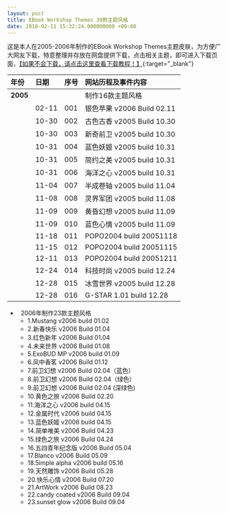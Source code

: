 ```yaml
---
layout: post
title: EBook Workshop Themes 39款主题风格
date: 2018-02-11 15:32:24.000000000 +09:00
---
```


这是本人在2005-2006年制作的EBook Workshop Themes主题皮肤，为方便广大网友下载，特意整理并存放在网盘提供下载，点击相关主题，即可进入下载页面，[【如果不会下载，请点击这里查看下载教程！】](http://blog.sina.com.cn/s/blog_180e76fbf0102x78i.html){:target="_blank"}

| 年份 | 日期 | 序号|网站历程及事件内容 |
|:-------------|:-------------|:------|:------------| 
|**2005**|     |     |制作16款主题风格|
|    |02-11|001|银色苹果 v2006 Build 02.11|
|    |10-30|002|古色古香 v2005 Build 10.30|
|    |10-30|003|新奇前卫 v2005 build 10.30|
|    |10-31|004|蓝色妖姬 v2005 build 10.31|
|    |10-31|005|简约之美 v2005 build 10.31 |   
|    |10-31|006|海洋之心 v2005 build 10.31|
|    |11-04|007|半成卷轴 v2005 build 11.04|
|    |11-08|008|灵界军团 v2005 build 11.08|
|    |11-09|009|黄昏幻想 v2005 build 11.09|
|    |11-09|010|蓝色心情 v2005 build 11.09|
|    |11-18|011|POPO2004 build 20051118|
|    |11-15|012|POPO2004 build 20051115|
|    |12-11|013|POPO2004 build 20051211|
|    |12-24|014|科技时尚 v2005 build 12.24|
|    |12-28|015|冰雪世界 v2005 build 12.28|
|    |12-28|016|G-STAR 1.01  build 12.28|



*   2006年制作23款主题风格
    *   1.Mustang v2006 build 01.02
    *   2.新春快乐 v2006 Build 01.04
    *   3.红色新年 v2006 Build 01.04
    *   4.未来世界 v2006 Build 01.08
    *   5.ExoBUD MP v2006 build 01.09
    *   6.风中香茗 v2006 Build 01.12    
    *   7.前卫幻想 v2006 Build 02.04（蓝色）
    *   8.前卫幻想 v2006 Build 02.04（绿色）
    *   9.前卫幻想 v2006 Build 02.04 (深绿色)
    *   10.黄色之旅 v2006 Build 02.20
    *   11.海洋之心 v2006 build 04.15
    *   12.金属时代 v2006 build 04.15
    *   13.蓝色妖姬 v2006 build 04.15
    *   14.简单唯美 v2006 Build 04.23
    *   15.绿色之旅 v2006 Build 04.24
    *   16.五四青年纪念版 v2006 Build 05.04
    *   17.Blanco v2006 Build 05.09
    *   18.5imple alpha v2006 build 05.16
    *   19.天然雕饰 v2006 Build 05.28
    *   20.快乐心情 v2006 Build 07.20
    *   21.ArtWork v2006 Build 08.23
    *   22.candy coated v2006 Build 09.04
    *   23.sunset glow v2006 Build 09.04
    
    
